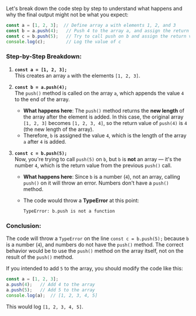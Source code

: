 Let's break down the code step by step to understand what happens and why the final output might not be what you expect:

```javascript
const a = [1, 2, 3];  // Define array a with elements 1, 2, and 3
const b = a.push(4);   // Push 4 to the array a, and assign the return value to b
const c = b.push(5);   // Try to call push on b and assign the return value to c
console.log(c);        // Log the value of c
```

### Step-by-Step Breakdown:

1. **`const a = [1, 2, 3];`**  
   This creates an array `a` with the elements `[1, 2, 3]`.

2. **`const b = a.push(4);`**  
   The `push()` method is called on the array `a`, which appends the value `4` to the end of the array. 
   
   - **What happens here**: The `push()` method returns the **new length** of the array after the element is added. In this case, the original array `[1, 2, 3]` becomes `[1, 2, 3, 4]`, so the return value of `push(4)` is `4` (the new length of the array).
   - Therefore, `b` is assigned the value `4`, which is the length of the array `a` after `4` is added.

3. **`const c = b.push(5);`**  
   Now, you're trying to call `push(5)` on `b`, but `b` is **not** an array — it's the number `4`, which is the return value from the previous `push()` call. 

   - **What happens here**: Since `b` is a number (`4`), not an array, calling `push()` on it will throw an error. Numbers don't have a `push()` method.
   
   - The code would throw a **TypeError** at this point:  
     ```
     TypeError: b.push is not a function
     ```

### Conclusion:
The code will throw a `TypeError` on the line `const c = b.push(5);` because `b` is a number (`4`), and numbers do not have the `push()` method. The correct behavior would be to use the `push()` method on the array itself, not on the result of the `push()` method.

If you intended to add `5` to the array, you should modify the code like this:

```javascript
const a = [1, 2, 3];
a.push(4);   // Add 4 to the array
a.push(5);   // Add 5 to the array
console.log(a);  // [1, 2, 3, 4, 5]
```

This would log `[1, 2, 3, 4, 5]`.